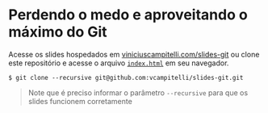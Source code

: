 # Perdendo o medo e aproveitando o máximo do Git

Acesse os slides hospedados em [viniciuscampitelli.com/slides-git](https://viniciuscampitelli.com/slides-git) ou clone este repositório e acesse o arquivo [`index.html`](./index.html) em seu navegador.

```shell
$ git clone --recursive git@github.com:vcampitelli/slides-git.git
```

> Note que é preciso informar o parâmetro `--recursive` para que os slides funcionem corretamente


